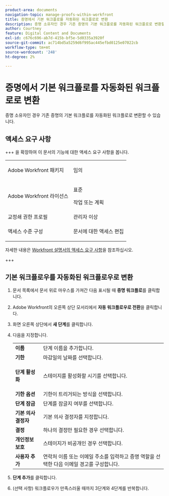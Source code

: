 ```yaml
---
product-area: documents
navigation-topic: manage-proofs-within-workfront
title: 증명에서 기본 워크플로를 자동화된 워크플로로 변환
description: 증명 소유자인 경우 기존 증명의 기본 워크플로를 자동화된 워크플로로 변환할 수 있습니다.
author: Courtney
feature: Digital Content and Documents
exl-id: c676c696-ab7d-415b-bf5e-5d0335a3920f
source-git-commit: ac714bd5a5259d6f995ac445efbd0125e07022cb
workflow-type: tm+mt
source-wordcount: '248'
ht-degree: 2%

---
```


# 증명에서 기본 워크플로를 자동화된 워크플로로 변환

증명 소유자인 경우 기존 증명의 기본 워크플로를 자동화된 워크플로로 변환할 수 있습니다.

## 액세스 요구 사항

+++ 을 확장하여 이 문서의 기능에 대한 액세스 요구 사항을 봅니다.

<table style="table-layout:auto"> 
 <col> 
 <col> 
 <tbody> 
  <tr> 
   <td role="rowheader">Adobe Workfront 패키지</td> 
   <td> <p>임의</p> </td> 
  </tr> 
  <tr> 
   <td role="rowheader">Adobe Workfront 라이선스</td> 
   <td> 
   <p>표준</p>
   <p>작업 또는 계획</p>
   </td> 
  </tr> 
  <tr> 
   <td role="rowheader">교정쇄 권한 프로필 </td> 
   <td>관리자 이상</td> 
  </tr> 
  <tr> 
   <td role="rowheader">액세스 수준 구성</td> 
   <td> <p>문서에 대한 액세스 편집</p> </td> 
  </tr> 
 </tbody> 
</table>

자세한 내용은 [Workfront 설명서의 액세스 요구 사항](/help/quicksilver/administration-and-setup/add-users/access-levels-and-object-permissions/access-level-requirements-in-documentation.md)을 참조하십시오.

+++

## 기본 워크플로우를 자동화된 워크플로우로 변환

1. 문서 목록에서 문서 위로 마우스를 가져간 다음 표시될 때 **증명 워크플로**&#x200B;를 클릭합니다.
1. Adobe Workfront의 오른쪽 상단 모서리에서 **자동 워크플로우로 전환**&#x200B;을 클릭합니다.
1. 화면 오른쪽 상단에서 **새 단계**&#x200B;를 클릭합니다.
1. 다음을 지정합니다.

   <table style="table-layout:auto"> 
    <col> 
    <col> 
    <tbody> 
     <tr> 
      <td role="rowheader"><strong>이름</strong> </td> 
      <td>단계 이름을 추가합니다.</td> 
     </tr> 
     <tr> 
      <td role="rowheader"><strong>기한</strong> </td> 
      <td>마감일의 날짜를 선택합니다.</td> 
     </tr> 
     <tr> 
      <td role="rowheader"> <p><strong>단계 활성화</strong> </p> </td> 
      <td>스테이지를 활성화할 시기를 선택합니다.</td> 
     </tr> 
     <tr> 
      <td role="rowheader"><strong>기한 옵션</strong> </td> 
      <td>기한이 트리거되는 방식을 선택합니다.</td> 
     </tr> 
     <tr> 
      <td role="rowheader"><strong>단계 잠금</strong> </td> 
      <td>단계를 잠글지 여부를 선택합니다.</td> 
     </tr> 
     <tr> 
      <td role="rowheader"><strong>기본 의사 결정자</strong> </td> 
      <td>기본 의사 결정자를 지정합니다.</td> 
     </tr> 
     <tr> 
      <td role="rowheader"><strong>결정</strong> </td> 
      <td>하나의 결정만 필요한 경우 선택합니다. </td> 
     </tr> 
     <tr> 
      <td role="rowheader"><strong>개인정보 보호</strong> </td> 
      <td>스테이지가 비공개인 경우 선택합니다.</td> 
     </tr> 
     <tr> 
      <td role="rowheader"><strong>사용자 추가</strong> </td> 
      <td>연락처 이름 또는 이메일 주소를 입력하고 증명 역할을 선택한 다음 이메일 경고를 구성합니다.</td> 
     </tr> 
    </tbody> 
   </table>

1. **단계 추가**&#x200B;를 클릭합니다.
1. (선택 사항) 워크플로우가 만족스러울 때까지 3단계와 4단계를 반복합니다.
